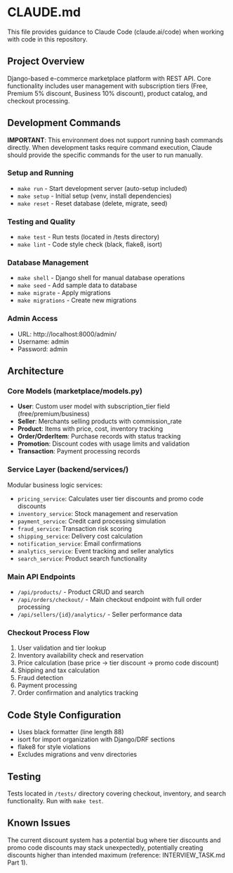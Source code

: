 # CLAUDE.md

This file provides guidance to Claude Code (claude.ai/code) when working with code in this repository.

## Project Overview
Django-based e-commerce marketplace platform with REST API. Core functionality includes user management with subscription tiers (Free, Premium 5% discount, Business 10% discount), product catalog, and checkout processing.

## Development Commands

**IMPORTANT**: This environment does not support running bash commands directly. When development tasks require command execution, Claude should provide the specific commands for the user to run manually.

### Setup and Running
- `make run` - Start development server (auto-setup included)
- `make setup` - Initial setup (venv, install dependencies)
- `make reset` - Reset database (delete, migrate, seed)

### Testing and Quality
- `make test` - Run tests (located in /tests directory)
- `make lint` - Code style check (black, flake8, isort)

### Database Management
- `make shell` - Django shell for manual database operations
- `make seed` - Add sample data to database
- `make migrate` - Apply migrations
- `make migrations` - Create new migrations

### Admin Access
- URL: http://localhost:8000/admin/
- Username: admin
- Password: admin

## Architecture

### Core Models (marketplace/models.py)
- **User**: Custom user model with subscription_tier field (free/premium/business)
- **Seller**: Merchants selling products with commission_rate
- **Product**: Items with price, cost, inventory tracking
- **Order/OrderItem**: Purchase records with status tracking
- **Promotion**: Discount codes with usage limits and validation
- **Transaction**: Payment processing records

### Service Layer (backend/services/)
Modular business logic services:
- `pricing_service`: Calculates user tier discounts and promo code discounts
- `inventory_service`: Stock management and reservation
- `payment_service`: Credit card processing simulation
- `fraud_service`: Transaction risk scoring
- `shipping_service`: Delivery cost calculation
- `notification_service`: Email confirmations
- `analytics_service`: Event tracking and seller analytics
- `search_service`: Product search functionality

### Main API Endpoints
- `/api/products/` - Product CRUD and search
- `/api/orders/checkout/` - Main checkout endpoint with full order processing
- `/api/sellers/{id}/analytics/` - Seller performance data

### Checkout Process Flow
1. User validation and tier lookup
2. Inventory availability check and reservation
3. Price calculation (base price → tier discount → promo code discount)
4. Shipping and tax calculation
5. Fraud detection
6. Payment processing
7. Order confirmation and analytics tracking

## Code Style Configuration
- Uses black formatter (line length 88)
- isort for import organization with Django/DRF sections
- flake8 for style violations
- Excludes migrations and venv directories

## Testing
Tests located in `/tests/` directory covering checkout, inventory, and search functionality. Run with `make test`.

## Known Issues
The current discount system has a potential bug where tier discounts and promo code discounts may stack unexpectedly, potentially creating discounts higher than intended maximum (reference: INTERVIEW_TASK.md Part 1).